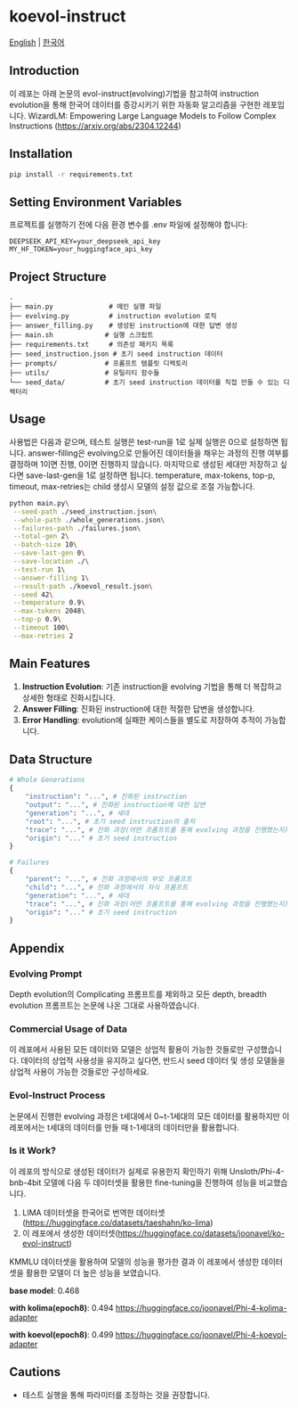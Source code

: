 # koevol-instruct

[English](README.md) | [한국어](README.ko.md)

## Introduction
이 레포는 아래 논문의 evol-instruct(evolving)기법을 참고하여 instruction evolution을 통해 한국어 데이터를 증강시키기 위한 자동화 알고리즘을 구현한 레포입니다.
WizardLM: Empowering Large Language Models to Follow Complex Instructions
(https://arxiv.org/abs/2304.12244)

## Installation
```bash
pip install -r requirements.txt
```

## Setting Environment Variables
프로젝트를 실행하기 전에 다음 환경 변수를 .env 파일에 설정해야 합니다:
```
DEEPSEEK_API_KEY=your_deepseek_api_key
MY_HF_TOKEN=your_huggingface_api_key
```

## Project Structure
```
.
├── main.py              # 메인 실행 파일
├── evolving.py          # instruction evolution 로직
├── answer_filling.py    # 생성된 instruction에 대한 답변 생성
├── main.sh             # 실행 스크립트
├── requirements.txt     # 의존성 패키지 목록
├── seed_instruction.json # 초기 seed instruction 데이터
├── prompts/            # 프롬프트 템플릿 디렉토리
├── utils/              # 유틸리티 함수들
└── seed_data/          # 초기 seed instruction 데이터를 직접 만들 수 있는 디렉터리
```

## Usage
사용법은 다음과 같으며, 테스트 실행은 test-run을 1로 실제 실행은 0으로 설정하면 됩니다.
answer-filling은 evolving으로 만들어진 데이터들을 채우는 과정의 진행 여부를 결정하며 1이면 진행, 0이면 진행하지 않습니다.
마지막으로 생성된 세대만 저장하고 싶다면 save-last-gen을 1로 설정하면 됩니다.
temperature, max-tokens, top-p, timeout, max-retries는 child 생성시 모델의 설정 값으로 조절 가능합니다.
```bash
python main.py\
 --seed-path ./seed_instruction.json\
 --whole-path ./whole_generations.json\
 --failures-path ./failures.json\
 --total-gen 2\
 --batch-size 10\
 --save-last-gen 0\
 --save-location ./\
 --test-run 1\
 --answer-filling 1\
 --result-path ./koevol_result.json\
 --seed 42\
 --temperature 0.9\
 --max-tokens 2048\
 --top-p 0.9\
 --timeout 100\
 --max-retries 2
```

## Main Features
1. **Instruction Evolution**: 기존 instruction을 evolving 기법을 통해 더 복잡하고 상세한 형태로 진화시킵니다.
2. **Answer Filling**: 진화된 instruction에 대한 적절한 답변을 생성합니다.
3. **Error Handling**: evolution에 실패한 케이스들을 별도로 저장하여 추적이 가능합니다.

## Data Structure
```python
# Whole Generations
{
    "instruction": "...", # 진화된 instruction
    "output": "...", # 진화된 instruction에 대한 답변
    "generation": "...", # 세대
    "root": "...", # 초기 seed instruction의 출처
    "trace": "...", # 진화 과정(어떤 프롬프트를 통해 evolving 과정을 진행했는지)
    "origin": "..." # 초기 seed instruction
}
```
```python
# Failures
{
    "parent": "...", # 진화 과정에서의 부모 프롬프트
    "child": "...", # 진화 과정에서의 자식 프롬프트
    "generation": "...", # 세대
    "trace": "...", # 진화 과정(어떤 프롬프트를 통해 evolving 과정을 진행했는지)
    "origin": "..." # 초기 seed instruction
}
```

## Appendix

### Evolving Prompt
Depth evolution의 Complicating 프롬프트를 제외하고 모든 depth, breadth evolution 프롬프트는 논문에 나온 그대로 사용하였습니다.

### Commercial Usage of Data
이 레포에서 사용된 모든 데이터와 모델은 상업적 활용이 가능한 것들로만 구성했습니다.
데이터의 상업적 사용성을 유지하고 싶다면, 반드시 seed 데이터 및 생성 모델들을 상업적 사용이 가능한 것들로만 구성하세요.

### Evol-Instruct Process
논문에서 진행한 evolving 과정은 t세대에서 0~t-1세대의 모든 데이터를 활용하지만 이 레포에서는 t세대의 데이터를 만들 때 t-1세대의 데이터만을 활용합니다.

### Is it Work?
이 레포의 방식으로 생성된 데이터가 실제로 유용한지 확인하기 위해 Unsloth/Phi-4-bnb-4bit 모델에 다음 두 데이터셋을 활용한 fine-tuning을 진행하여 성능을 비교했습니다.
1. LIMA 데이터셋을 한국어로 번역한 데이터셋(https://huggingface.co/datasets/taeshahn/ko-lima)
2. 이 레포에서 생성한 데이터셋(https://huggingface.co/datasets/joonavel/ko-evol-instruct)

KMMLU 데이터셋을 활용하여 모델의 성능을 평가한 결과 이 레포에서 생성한 데이터셋을 활용한 모델이 더 높은 성능을 보였습니다.

**base model**: 0.468

**with kolima(epoch8)**: 0.494 https://huggingface.co/joonavel/Phi-4-kolima-adapter

**with koevol(epoch8)**: 0.499 https://huggingface.co/joonavel/Phi-4-koevol-adapter

## Cautions
- 테스트 실행을 통해 파라미터를 조정하는 것을 권장합니다.